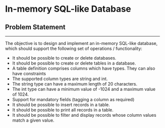 # In-memory SQL-like Database

## Problem Statement
***
The objective is to design and implement an in-memory SQL-like database, which should support the following set of operations / functionality:
- It should be possible to create or delete databases.
- It should be possible to create or delete tables in a database.
- A table definition comprises columns which have types. They can also have constraints
- The supported column types are string and int.
- The string type can have a maximum length of 20 characters.
- The int type can have a minimum value of -1024 and a maximum value of 1024.
- Support for mandatory fields (tagging a column as required)
- It should be possible to insert records in a table.
- It should be possible to print all records in a table.
- It should be possible to filter and display records whose column values match a given value.